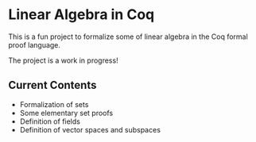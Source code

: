 # Linear Algebra in Coq

This is a fun project to formalize some of linear algebra in the Coq formal proof language.

The project is a work in progress!

## Current Contents
 - Formalization of sets
 - Some elementary set proofs
 - Definition of fields
 - Definition of vector spaces and subspaces
